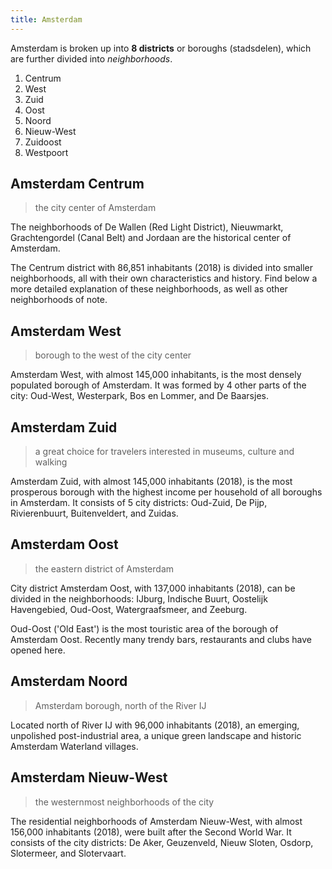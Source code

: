 ```yaml
---
title: Amsterdam
---
```


Amsterdam is broken up into **8 districts** or boroughs (stadsdelen),
which are further divided into _neighborhoods_.

1. Centrum
2. West
3. Zuid
4. Oost
5. Noord
6. Nieuw-West
7. Zuidoost
8. Westpoort

## Amsterdam Centrum

> the city center of Amsterdam

The neighborhoods of De Wallen (Red Light District), Nieuwmarkt, Grachtengordel (Canal Belt) and
Jordaan are the historical center of Amsterdam.

The Centrum district with 86,851 inhabitants (2018) is divided into smaller neighborhoods,
all with their own characteristics and history. Find below a more detailed explanation of these neighborhoods,
as well as other neighborhoods of note.

## Amsterdam West

> borough to the west of the city center

Amsterdam West, with almost 145,000 inhabitants, is the most densely populated borough of Amsterdam.
It was formed by 4 other parts of the city: Oud-West, Westerpark, Bos en Lommer, and De Baarsjes.

## Amsterdam Zuid

> a great choice for travelers interested in museums, culture and walking

Amsterdam Zuid, with almost 145,000 inhabitants (2018), is the most prosperous borough with the highest income per
household of all boroughs in Amsterdam.
It consists of 5 city districts: Oud-Zuid, De Pijp, Rivierenbuurt, Buitenveldert, and Zuidas.

## Amsterdam Oost

> the eastern district of Amsterdam

City district Amsterdam Oost, with 137,000 inhabitants (2018), can be divided in the neighborhoods:
IJburg, Indische Buurt, Oostelijk Havengebied, Oud-Oost, Watergraafsmeer, and Zeeburg.

Oud-Oost ('Old East') is the most touristic area of the borough of Amsterdam Oost.
Recently many trendy bars, restaurants and clubs have opened here.

## Amsterdam Noord

> Amsterdam borough, north of the River IJ

Located north of River IJ with 96,000 inhabitants (2018), an emerging, unpolished post-industrial area,
a unique green landscape and historic Amsterdam Waterland villages.

## Amsterdam Nieuw-West

> the westernmost neighborhoods of the city

The residential neighborhoods of Amsterdam Nieuw-West, with almost 156,000 inhabitants (2018),
were built after the Second World War. It consists of the city districts:
De Aker, Geuzenveld, Nieuw Sloten, Osdorp, Slotermeer, and Slotervaart.
